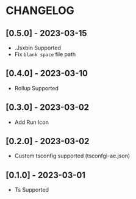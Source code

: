 # CHANGELOG

## [0.5.0] - 2023-03-15

- .Jsxbin Supported
- Fix `blank space` file path

## [0.4.0] - 2023-03-10

- Rollup Supported

## [0.3.0] - 2023-03-02

- Add Run Icon

## [0.2.0] - 2023-03-02

- Custom tsconfig supported (tsconfgi-ae.json)

## [0.1.0] - 2023-03-01

- Ts Supported
